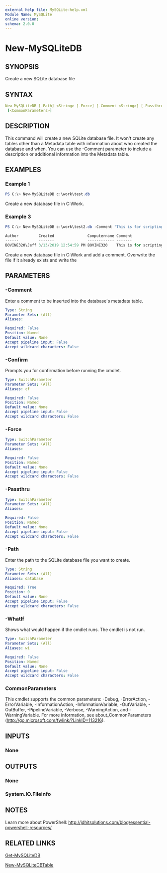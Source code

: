```yaml
---
external help file: MySQLite-help.xml
Module Name: MySQLite
online version:
schema: 2.0.0
---
```


# New-MySQLiteDB

## SYNOPSIS

Create a new SQLite database file

## SYNTAX

```yaml
New-MySQLiteDB [-Path] <String> [-Force] [-Comment <String>] [-Passthru] [-WhatIf] [-Confirm]
 [<CommonParameters>]
```

## DESCRIPTION

This command will create a new SQLite database file. It won't create any tables other than a Metadata table with information about who created the database and when. You can use the -Comment parameter to include a description or additional information into the Metadata table.

## EXAMPLES

### Example 1

```powershell
PS C:\> New-MySQLiteDB c:\work\test.db
```

Create a new database file in C:\Work.

### Example 3

```powershell
PS C:\> New-MySQLiteDB c:\work\test2.db -Comment "This is for scripting stuff" -passthru -force | Invoke-MySQLiteQuery -query "Select * from metadata"

Author         Created               Computername Comment
------         -------               ------------ -------
BOVINE320\Jeff 3/13/2019 12:54:59 PM BOVINE320    This is for scripting stuff
```

Create a new database file in C:\Work and add a comment. Overwrite the file if it already exists and write the

## PARAMETERS

### -Comment

Enter a comment to be inserted into the database's metadata table.

```yaml
Type: String
Parameter Sets: (All)
Aliases:

Required: False
Position: Named
Default value: None
Accept pipeline input: False
Accept wildcard characters: False
```

### -Confirm

Prompts you for confirmation before running the cmdlet.

```yaml
Type: SwitchParameter
Parameter Sets: (All)
Aliases: cf

Required: False
Position: Named
Default value: None
Accept pipeline input: False
Accept wildcard characters: False
```

### -Force

```yaml
Type: SwitchParameter
Parameter Sets: (All)
Aliases:

Required: False
Position: Named
Default value: None
Accept pipeline input: False
Accept wildcard characters: False
```

### -Passthru

```yaml
Type: SwitchParameter
Parameter Sets: (All)
Aliases:

Required: False
Position: Named
Default value: None
Accept pipeline input: False
Accept wildcard characters: False
```

### -Path

Enter the path to the SQLite database file you want to create.

```yaml
Type: String
Parameter Sets: (All)
Aliases: database

Required: True
Position: 0
Default value: None
Accept pipeline input: False
Accept wildcard characters: False
```

### -WhatIf

Shows what would happen if the cmdlet runs.
The cmdlet is not run.

```yaml
Type: SwitchParameter
Parameter Sets: (All)
Aliases: wi

Required: False
Position: Named
Default value: None
Accept pipeline input: False
Accept wildcard characters: False
```

### CommonParameters

This cmdlet supports the common parameters: -Debug, -ErrorAction, -ErrorVariable, -InformationAction, -InformationVariable, -OutVariable, -OutBuffer, -PipelineVariable, -Verbose, -WarningAction, and -WarningVariable.
For more information, see about_CommonParameters (http://go.microsoft.com/fwlink/?LinkID=113216).

## INPUTS

### None

## OUTPUTS

### None

### System.IO.Fileinfo

## NOTES

Learn more about PowerShell: http://jdhitsolutions.com/blog/essential-powershell-resources/

## RELATED LINKS

[Get-MySQLiteDB](Get-MySQLiteDB.md)

[New-MySQLiteDBTable](New-MySQLiteDBTable.md)